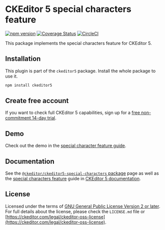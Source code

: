 CKEditor&nbsp;5 special characters feature
===========================

[![npm version](https://badge.fury.io/js/%40ckeditor%2Fckeditor5-special-characters.svg)](https://www.npmjs.com/package/@ckeditor/ckeditor5-special-characters)
[![Coverage Status](https://coveralls.io/repos/github/ckeditor/ckeditor5/badge.svg?branch=master)](https://coveralls.io/github/ckeditor/ckeditor5?branch=master)
[![CircleCI](https://circleci.com/gh/ckeditor/ckeditor5.svg?style=shield)](https://app.circleci.com/pipelines/github/ckeditor/ckeditor5?branch=master)

This package implements the special characters feature for CKEditor&nbsp;5.

## Installation

This plugin is part of the `ckeditor5` package. Install the whole package to use it.

```bash
npm install ckeditor5
```

## Create free account

If you want to check full CKEditor&nbsp;5 capabilities, sign up for a [free non-commitment 14-day trial](https://portal.ckeditor.com/signup).

## Demo

Check out the demo in the [special character feature guide](https://ckeditor.com/docs/ckeditor5/latest/features/special-characters.html#demo).

## Documentation

See the [`@ckeditor/ckeditor5-special-characters` package](https://ckeditor.com/docs/ckeditor5/latest/api/special-characters.html) page as well as the [special characters feature](https://ckeditor.com/docs/ckeditor5/latest/features/special-characters.html) guide in [CKEditor&nbsp;5 documentation](https://ckeditor.com/docs/ckeditor5/latest/).

## License

Licensed under the terms of [GNU General Public License Version 2 or later](http://www.gnu.org/licenses/gpl.html). For full details about the license, please check the `LICENSE.md` file or [https://ckeditor.com/legal/ckeditor-oss-license](https://ckeditor.com/legal/ckeditor-oss-license).

